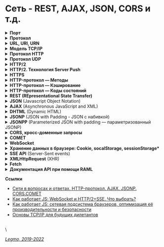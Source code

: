 # Сеть - REST, AJAX, JSON, CORS и т.д.

<details>

<summary><strong>Порт</strong></summary>

Номер выданный операционной системой каждой программе, которая хочет отсылать данные в сеть.

\


</details>

<details>

<summary><strong>Протокол</strong></summary>

Сетевой протокол — набор правил, по которым реализуется соединение и обмен данными между несколькими устройствами в сети.

Некоторые протоколы:

* `TСP` - создание интернет пакетов и их обратную сборку в нужном порядке в месте получения. Проверяет целостность информации. Если часть пакетов утеряна в процессе передачи, они передаются повторно.
* `IP` - для доставки информации по нужному адресу.
* `UDP` - надо передать быстро, но без гарантий доставки (например передача аудио)
* `ICMP` - в диагностических или сервисных целях. Например передача сообщений об ошибках и других исключительных ситуациях
* `SMTP`, `POP`, `IMAP` - Почтовые протоколы
* `HTTP` — передача данных при клиент-серверном взаимодействии.
* `FTP` — передача файлов
* `ARP` — определение MAC-адреса другого компьютера по известному IP-адресу.

Для одновременной работы серверов по протоколам SMTP, POP, IMAP, HTTP, HTTPS, FTP и др. вовсе не требуются отдельные компьютеры или ip-адреса. Все эти сервера можно установить на один компьютер с одним ip-адресом. Это достигается за счет то, что каждый из протоколов использует свой порт.

**Ссылки**

* [Сетевые протоколы – IP, ICMP, TCP, UDP, POP, SMTP, POP/POP3, IMAP, HTTP/HTTPS, FTP и другие](http://compbasic.ru/network-protocol/)

\


</details>

<details>

<summary><strong>URL, URI, URN</strong></summary>

`URI` (унифицированный идентификатор ресурс) — строка символов, для идентификации ресурса **по его адресу или имени, или тому и тому вместе**.

`URL` (унифицированный указатель ресурса) — строка символов, для идентификации ресурса **только по его адресу**.\
Веб-адрес, используемый для идентификации ресурсов в интернете

`URN` (унифицированный идентификатор ресурс) — строка символов, для идентификации ресурса, **только по его имени**.

**URL состоит из:**

* Протокола — набор правил соединение и обмена данными между устройствами в сети. Например: `http:`
* Домена — имя для идентификации одного или нескольких IP-адресов, на которых расположен ресурс.
* Пути — местоположение ресурса на сервере
* Параметров — дополнительные данные, для идентификации или фильтрации ресурса на сервере\
  \


**Кодировка URL**

URL-адреса используют ASCII-кодировку.

Если есть символы не из набора ASCII — URL-адрес конвертируется в допустимый формат ASCII.\
Перекодироваться должны буквы кириллицы, буквы с диакритическими знаками, лигатуры, иероглифы...\
Кодирование URL конвертирует этот адрес в ASCII формат.

Кодировщик URL заменяет небезопасные символы ASCII знаком `%`, за которым следуют два шестнадцатиричных числа, которые соответствуют значениям символов из кодировки `ISO-8859-1`.\
URL не должен содержать `пробелы`. Кодировщик URL обычно заменяет пробелы знаком `%20`.\
\


**Национальные кодировки**

Для введения многоязычных доменов используют технологию преобразования кодировки.\
Работает поверх старой системы DNS, не требует никаких изменений в последней.

Преобразование имён проиходит на стороне клиента, до отправки запроса в систему DNS.\
Доменные имена с символами нац. алфавитов, которые пользователь набирает в адресной строке, преобразуются браузером в кодировку ASCII.

\


</details>

<details>

<summary><strong>Модель TCP/IP</strong></summary>

Модель, теоретическое описание принципов работы набора сетевых протоколов, взаимодействующих друг с другом.\
Сетевая модель передачи данных, представленных в цифровом виде.

Предполагает прохождение информации через 4 уровня, каждый из них описан набором правил (протоколом передачи).\
Модель TCP/IP возникла как развитие модели `OSI` (там 7 уровней).\


`TCP/IP` — набор протоколов, среди них два основных: TCP (Transmission Control Protocol ) и IP (Internet Protocol).\
Были первыми разработаны и описаны в данном стандарте.

`Стек протоколов` — конкретные наборы протоколов (правил, по которым идёт соединение и обмен данными между устройствами в сети).\
Иначе говоря — вложенность протоколов (`TCP` поверх `IP` поверх `Ethernet`).

**4 уровня стека TCP/IP**

* `Прикладной` уровень (Application Layer)
  * Зачем: поддержка сеанса связи, преобразование протоколов и информации, взаимодействие пользователя и сети...
  * Примеры: HTTP, RTSP, FTP, DNS...
* `Транспортный` уровень (Transport Layer)
  * Зачем: доставка переданной информации без дублирования, потерь и ошибок, в необходимой последовательности.
  * В стеке TCP/IP транспортные протоколы определяют, для какого именно приложения предназначены эти данные.
  * Примеры: TCP, UDP, SCTP, DCCP
* `Межсетевой` уровень (Сетевой уровень) (Internet Layer)
  * Зачем: регламентирует взаимодействие между отдельными подсетями.
  * Интернет состоит из множества локальных сетей, объединенных протоколом связи TCP/IP.
  * Маршрутизация осуществляется путем обращения к определенному IP-адресу с использованием маски.
  * Примеры: Для TCP/IP это IP
* `Канальный/Сетевой` уровень (Network Access Layer)
  * Зачем: кодирование информации, ее деление на пакеты, отправка по нужному каналу. Измерение параметров сигнала ( задержки ответа, расстояния между хостами...)
  * Для взаимодействия с сетевыми технологиями — Ethernet, Wi-Fi и т. д.
  * Примеры: Ethernet, IEEE 802.11 WLAN, SLIP, Token Ring, ATM и MPLS, физическая среда и принципы кодирования информации, T1, E1

**Отличия моделей TCP/IP и OSI**

* TCP/IP — стек протоколов, представляющий собой основу Интернета.
* OSI (Базовая Эталонная Модель Взаимодействия Открытых Систем) — подходит для описания самых разных сетей.

**Альтернативы TCP**

* Один из вариантов: протокол UDP. Поверx него используем QUIC, поверх HTTP/3. [Подробнее](https://habr.com/ru/company/vk/blog/594633/)

**Дополнять — там еще много всего**

**Ссылки**

* [Timeweb - Что такое TCP/IP и как работает этот протокол](https://timeweb.com/ru/community/articles/chto-takoe-tcp-ip)
* [Proglib - Компьютерные сети от А до Я: стек протоколов TCP/IP](https://proglib.io/p/tcp-ip)
* [Habr - Основы TCP/IP для будущих дилетантов](https://habr.com/ru/post/326574)
* [Wiki - TCP/IP](https://ru.wikipedia.org/wiki/TCP/IP)
* [Proglib - Компьютерные сети от А до Я: классификация, стандарты и уровни. OSI](https://proglib.io/p/computer-network)

\


</details>

<details>

<summary><strong>Протокол HTTP</strong></summary>

***

`HyperText Transfer Protocol` (протокол передачи гипертекста) — протокол передачи данных.\
Для передачи произвольных данных при клиент-серверном взаимодействии.

Протокол прикладного уровня — верхний 7-й уровень модели OSI, 4 уровень TCP/IP

Предполагает использование клиент-серверной структуры передачи данных:

* клиентское приложение формирует запрос и отправляет его на сервер
* серверное программное обеспечение обрабатывает данный запрос, формирует ответ и передаёт его обратно клиенту
* клиентское приложение может продолжить отправлять другие запросы (будут обработаны аналогично).

HTTP часто используется как протокол передачи информации для других протоколов прикладного уровня (например SOAP, XML-RPC и WebDAV). В таком случае говорят, что протокол HTTP используется как «транспорт».

API многих программ также используют HTTP для передачи данных — сами данные могут иметь любой формат (например XML или JSON).

Обычно передача данных по протоколу HTTP осуществляется через TCP/IP-соединения.\
\


**Ссылки**

* [Дока - Протокол HTTP](https://doka.guide/tools/http-protocol/)
* [MDN - Основы HTTP](https://developer.mozilla.org/ru/docs/Web/HTTP/Basics\_of\_HTTP)

\


</details>

<details>

<summary><strong>Протокол UDP</strong></summary>

Передача данных между сервером и браузером опирается на протоколы транспортного уровня TCP и UDP. Знание о том, как они работают, позволяет оптимизировать передачу данных и улучшить пользовательский опыт.

На практике TCP используется в случаях, когда необходимо гарантировать целостность и порядок приходящих данных в ущерб скорости их передачи. Это важно для обмена файлами (например, запрос на получение файлов разметки HTML или стилей CSS).

`UDP` используется, если скорость важнее соблюдения подобных требований (например, доставка потокового аудио или видео). Гарантий доставки и порядка получения данных нет.

**Расширенная UDP-TCP шутка**

* Я знаю отличную шутку про UDP, но не факт, что она до вас дойдет.
* Я знаю отличную шутку про TCP, но если она до вас не дойдет, то я повторю.
* А кто знает отличную шутку про ARP?
* А вы слышали шутку про ICMP?
* Вам еще кто-то рассказывал шутку про STP?..

**Ссылка**

* [Протоколы TCP и UDP](https://doka.guide/tools/tcp-udp-protocols/)

\


</details>

<details>

<summary><strong>HTTP/2</strong></summary>

Вторая версия сетевого протокола HTTP. Для повышения эффективности передачи данных по сети.

**Цели**

* Добавить механизмы согласования протокола - клиент и сервер могут использовать HTTP 1.1, 2.0 или, гипотетически, иные, не HTTP-протоколы.
* Уменьшение задержек доступа для ускорения загрузки страниц, в частности путём:
  * Сжатия данных в заголовках HTTP
  * Использования push-технологий на серверной стороне
  * Конвейеризации запросов
  * Устранения проблемы блокировки «head-of-line» протоколов HTTP 1.0/1.1
  * Мультиплексирования множества запросов в одном соединении TCP
* Сохранение совместимости с существующими применениями HTTP

**Отличия от HTTP 1.1**

* Протокол HTTP/2 является бинарным. По сравнению с предыдущим стандартом изменены способы разбиения данных на фрагменты и транспортирования их между сервером и клиентом.
* В HTTP/2 сервер имеет право послать то содержимое, которое ещё не было запрошено клиентом. Это позволит серверу сразу выслать дополнительные файлы, которые потребуются браузеру для отображения страниц, без необходимости анализа браузером основной страницы и запрашивания необходимых дополнений.
* Также часть улучшений получена за счёт мультиплексирования запросов и ответов для преодоления проблемы «head-of-line blocking» протоколов HTTP 1; сжатия передаваемых заголовков и введения явной приоритизации запросов.

**Server Push**

* HTTP/2 вводит технологию `Server Push` — позволяет серверу отправлять данные в клиентский кэш по собственной инициативе.
* Однако, при использовании этой технологии данные нельзя отправлять прямо в приложение.
* Данные, отправленные сервером по своей инициативе, обрабатывает браузер, при этом нет API, которые позволяют, например, уведомить приложение о поступлении данных с сервера и отреагировать на это событие.

**SSE**

* `Server-Sent Events (SSE)` — механизм, который позволяет серверу асинхронно отправлять данные клиенту после установления клиент-серверного соединения.
* После соединения сервер может отправлять данные по своему усмотрению, например, когда окажется готовым к передаче очередной фрагмент данных.
* Можно представить себе как одностороннюю модель издатель-подписчик.
* Кроме того, в рамках этой технологии существует стандартное клиентское API для JavaScript, называемое EventSource, реализованное в большинстве современных браузеров как часть стандарта HTML5 W3C.
* Технология SSE основана на HTTP => она отлично сочетается с HTTP/2. Можно скомбинировать с некоторыми возможностями HTTP/2, что открывает дополнительные перспективы.
  * HTTP/2 даёт эффективный транспортный уровень, основанный на мультиплексированных каналах,
  * а SSE даёт приложениям API для передачи данных с сервера.
* Технология SSE основана на HTTP. Это означает, что с использованием HTTP/2 не только несколько SSE-потоков могут передавать данные в одном TCP-соединении, но то же самое может быть сделано и с комбинацией из нескольких наборов SSE-потоков (отправка данных клиенту по инициативе сервера) и нескольких запросов клиента (уходящих к серверу).
* Благодаря HTTP/2 и SSE теперь имеется возможность организации двунаправленных соединений, основанных исключительно на возможностях HTTP, и имеется простое API, которое позволяет обрабатывать в клиентских приложениях данные, поступающие с серверов.
* Недостаточные возможности в сфере двунаправленной передачи данных часто рассматривались как основной недостаток при сравнении `SSE` и `WebSocket`. Благодаря HTTP/2 подобного недостатка больше не существует. Это открывает возможности по построению систем обмена данными между серверными и клиентскими частями приложений исключительно с использованием возможностей HTTP, без привлечения технологии WebSocket.

**Ссылки**

* [Все, что нужно знать о HTTP/2](https://sebweo.com/ru/vse-chto-nuzhno-znat-o-http-2/)
* [Wikipedia](https://ru.wikipedia.org/wiki/HTTP/2)

\


</details>

<details>

<summary><strong>HTTP/2. Технология Server Push</strong></summary>

HTTP/2 вводит технологию Server Push, которая позволяет серверу отправлять данные в клиентский кэш по собственной инициативе. Однако, при использовании этой технологии данные нельзя отправлять прямо в приложение. Данные, отправленные сервером по своей инициативе, обрабатывает браузер, при этом нет API, которые позволяют, например, уведомить приложение о поступлении данных с сервера и отреагировать на это событие.

Именно в подобной ситуации весьма полезной оказывается технология Server-Sent Events (SSE). SSE — это механизм, который позволяет серверу асинхронно отправлять данные клиенту после установления клиент-серверного соединения.

**Ссылки**

* [Legmo - Работа браузера](browser.md)
* [Habr - HTTP/2 Server Push не так прост, как я думал](https://habr.com/ru/company/badoo/blog/331216/)

\


</details>

<details>

<summary><strong>HTTPS</strong></summary>

Расширение протокола HTTP, реализует упаковку данных в криптографический протокол SSL или TLS.

Имеют 3 уровня защиты:

* Шифрование данных — позволяет избежать их перехвата;
* Сохранность данных — любое изменение данных фиксируется;
* Аутентификация — защищает от перенаправления пользователя.\
  \


**В каких случаях необходим сертификат HTTPS?**

Обязательное использование защищенного протокола передачи данных требует вся информация, касающаяся проведения платежей в интернете: оплата товаров в интернет-магазинах любым способом (индивидуальная платежная карта, онлайн системы платежей и пр.), оплата услуг через интернет-банкинг, совершение платежей в онлайн сервисах (казино, online-курсы и т.п.) и многое другое.

Также рекомендуется на сайтах, которые для доступа к определенному контенту запрашивают личные данные пользователей, например, номер паспорта – такие данные необходимо защищать от перехвата злоумышленниками.\
\


**Как использовать HTTPS. Сертификаты**

* HTTPS основан на том, что компьютер пользователя и сервер выбирают общий `секретный ключ` — им шифруется передаваемая информация.
* Этот ключ уникальный и генерируется для каждого сеанса. Считается, что его подделать невозможно.
* Во избежание перехвата данных третьим лицом используется `цифровой сертификат` — электронный документ, который идентифицирует сервер. Каждый владелец сайта (сервера) для установки защищенного соединения с пользователем должен иметь такой сертификат.
* Первое, что делает браузер при установке соединения по протоколу HTTPS – проверку подлинности сертификата. В случае успешного ответа начинается обмен данными.
* Сертификаты выдают их специализированные `центры сертификации` на определенный период. Важно не забывать продлевать действие сертификата.

В сертификате указываются данные владельца и подпись.\
С помощью сертификата вы подтверждаете, что:

* лицо, которому он выдан, действительно существует
* оно является владельцем сервера (сайта), который указан в сертификате

Сертификатов существует несколько видов в зависимости от следующих факторов:

* необходимого уровня безопасности;
* количества доменных имен и поддоменов;
* количества владельцев.

**Ссылки**

* [Proglib - Что такое HTTP и HTTPS?](https://proglib.io/p/chto-takoe-http-i-https-2021-03-22)

\


</details>

<details>

<summary><strong>HTTP-протокол — Методы</strong></summary>

Метод — это указание операции над ресурсом.

Методы HTTP-протокола:

* `OPTIONS` — для определения возможностей сервера по преобразованию данных. Предварительный запрос к серверу при кросс-доменном запросе. Не кэшируется (???).
* `GET` — для получения данных от сервера. Не имеет тела, информацию можно передать только через `querystring`. Кэшируется.
* `HEAD` — для получения данных от сервера. Как GET, но не возвращает данных в ответе. Для проверки существования сайта, получения метаданных. Кэшируется.
* `POST` — для отправки данных на сервер. Не кэшируется.
* `PUT` — для добавления новых или изменения существующих данных на сервере. Не кэшируется.
* `PATCH` — для добавления новых или изменения существующих данных на сервере. Как PUT, но для обновления части данных.
* `DELETE` — для удаления данных на сервере. Не кэшируется.
* `TRACE` — возвращает запрос от клиента так, что в ответе будет информация о преобразованиях запроса на промежуточных серверах.
* `CONNECT` — переводит текущее соединение в TCP/IP-туннель. Обычно используется для установления защищённого SSL-соединения.

**Ссылки**

* [Методы HTTP-запроса](https://devanych.ru/technologies/metody-http-zaprosa)
* [Habr - Простым языком об HTTP](https://habr.com/ru/post/215117/)

\


</details>

<details>

<summary><strong>HTTP-протокол — Кэширование</strong></summary>

`Кэширование` — временное сохранение контента из предыдущих запросов.

Позволяет хранить веб-ресурсы на удалённых точках по пути от вашего сервера к пользовательскому браузеру.\
Браузер тоже хранит у себя кэш, чтобы клиенты не запрашивали у вас постоянно одни и те же ресурсы.

Веб-кэширование является основной конструктивной особенностью протокола HTTP, предназначенного для минимизации сетевого трафика и улучшения отзывчивости системы в целом. Контент кэшируется на каждом уровне от исходного сервера до браузера.

Веб-кеширование работает путем кэширования HTTP-ответов для запросов в соответствии с определенными правилами. Последующие запросы кэшированного контента затем можно извлечь из ближайшего кэша, а не отправлять запрос обратно на веб-сервер.

Кеш надо правильно сконфигурировать: ресурсы редко остаются неизменными, так что копию требуется хранить только до того момента, как ресурс изменился, но не дольше.

Главной целью политики кэширования является достижение баланса, который позволяет применять агрессивное кэширование, когда это возможно, и оставляет возможность аннулировать записи при внесении изменений.\
Скорее всего, на каждом сайте будут:

* Агрессивно кэшируемые элементы.
* Элементы с коротким сроком свежести и необходимостью валидации.
* Элементы, которые не кэшируются вообще. Цель — по возможности перемещать контент в первые категории, при сохранении приемлемого уровня точности.

Здесь будет говориться в основном о `кешах браузеров и прокси`, но существуют также `кеши шлюзов`, `CDN`, `реверсные прокси кеши` и `балансировщики нагрузки`...

**Зачем**

* Настройки кэширования веб-трафика крайне важны для посещаемых сайтов.
* Например, если платишь за траффик или важна скорость/посещаемость.
* Основной источник повышения производительности веб-сайтов
* Сокращается задержка — уменьшается время, необходимое для отображения ресурсов
* Снижается сетевой трафик
* Снижается нагрузка на сервер, которому не приходится самому обслуживать всех клиентов
* Повышается производительность — кеш ближе к клиенту и ресурс передаётся быстрее.\


\


**Коэффициент попадания в кэш**

Мера измерения продуктивности кэша. Это отношение количества запросов, которые можно обслужить из кэша, к общему количеству запросов. Высокий коэффициент попадания в кэш означает, что из кэша можно извлечь высокий процент контента. Обычно к такому результату стремится большинство администраторов.\
\


**Валидация / Инвалидация**

`Валидация` – проверка устаревшего контента на исходном сервере с целью уточнить последнюю версию элемента.\
`Инвалидация` – процесс удаления контента из кэша раньше срока истечения его свежести. Необходимо, если элемент был изменен на исходном сервере, а в кэше хранится его устаревший элемент, что вызовет значительные проблемы для клиента.\
\


**Что кэшировать**

* Лучше кэшировать
  * Логотипы и изображения бренда.
  * Не ротируемые изображения в целом (например, значки навигации).
  * Стили.
  * Общие файлы Javascript.
  * Загружаемый контент.
  * Файлы мультимедиа.
* Кэшировать с оторожностью
  * HTML-страницы.
  * Ротируемые изображения.
  * Часто изменяемые Javascript и CSS.
  * Контент, запрашиваемый с помощью файлов cookie.
* Лучше не кэшировать
  * Активы, связанные с конфиденциальными данными. (банковская информация и т. д.)
  * Контент, который зависит от пользователя и часто изменяется.

**Виды кеширования по роли в архитектуре**

* серверное
  * серверное кэширование страниц сайта — веб-сервер
  * кэширование кода интерпретатора PHP
  * кэширование запросов к базе данных.
* прокси-серверы
  * любой сервер между клиентом и сервером, может кэшировать определенный контент. Эти кэши могут поддерживаться интернет-провайдерами или другими независимыми сторонами.
* клиентское
  * на уровне браузера. Обычно пользовательский контент или контент, который часто запрашивается и сложно извлекается.

**Виды кеширования по доступу**

* `приватные кеши` — предназначен для отдельного пользователя
  * Приватный (private) кеш браузера — содержит все документы, загруженные данным пользователем по HTTP.
* `кеши совместного использования` (shared cache) — хранятся копии, которые могут направляться разным пользователям.
  * кеш, который сохраняет ответы, чтобы их потом могли использовать разные пользователи. Например, в локальной сети вашего провайдера или компании, может быть установлен прокси, обслуживающий множество пользователей, чтобы можно было повторно использовать популярные ресурсы, сокращая тем самым сетевой трафик и время ожидания.

**Заголовки кэширования (основные)**

Большая часть поведения при кэшировании определяется политикой, которую устанавливает владелец контента.\
Эти политики в основном формулируются с помощью HTTP-заголовков.\
Есть разные версии протокола HTTP => есть разные заголовки кэширования, с разными уровнями сложности.

* `Expires` — устаревший. Очень простой. Устанавливает время в будущем, когда истекает срок действия контента.
* `Cache-Control` — задание инструкций кеширования для запросов и ответов.
  * Можно установить несколько инструкций политики кэширования. Инструкции разделяются запятыми.
  * Стандартные инструкции для запроса
    * `Cache-Control: max-age=<seconds>` — максимальное время в течение которого ресурс будет считаться актуальным
    * `Cache-Control: max-stale[=<seconds>]` — клиент хочет получить ответ, для которого было превышено время устаревания.
    * `Cache-Control: min-fresh=<seconds>` — клиент хочет получить ответ, который будет актуален как минимум указанное количество секунд.
    * `Cache-Control: no-cache` — необходимость отправить запрос на сервер для валидации ресурса перед использованием закешированных данных.
    * `Cache-Control: no-store` —
    * `Cache-Control: no-transform` —
    * `Cache-Control: only-if-cached` — необходимость использования только закешированных данных. Запрос на сервер не должен посылаться.
  * Стандартные инструкции для ответа
    * `Cache-Control: must-revalidate` — Кеш должен проверить статус устаревших ресурсов перед их использованием.
    * `Cache-Control: no-cache` — Кеш должен проверить статус устаревших ресурсов перед их использованием. Применим только к разделяемым кешам (например, прокси), игнорируется частными кешами.
    * `Cache-Control: no-store` — Кеш не должен хранить никакую информацию о запросе и ответе
    * `Cache-Control: no-transform` — Никакие преобразования не должны применяться к ресурсу.
    * `Cache-Control: public` — ответ может быть закеширован в любом кеше.
    * `Cache-Control: private` — ответ предназначен для одного пользователя и не должен помещаться в разделяемый кеш. Только частный кеш.
    * `Cache-Control: proxy-revalidate` —
    * `Cache-Control: max-age=<seconds>` —
    * `Cache-Control: s-maxage=<seconds>` —
* `Etag` — для валидации кэша.
  * Сервер может предоставить уникальный Etag для элемента.
  * Когда придет время проверить кэшированный контент, кэширующий сервер может отправить обратно Etag контента.
  * Исходный сервер либо сообщит ему, что контент не изменился, либо отправит обновленный контент (с новым Etag).
* `Last-Modified` — когда элемент был изменен в последний раз.
  * Часть стратегии валидации для обеспечения свежего контента.
* `Content-Length` — размер отправленного тела объекта в байтах.
  * Некоторые программы отказываются кэшировать контент, если заранее не знают о размере кэша.
* `Vary` — сообщает системе, по каким заголовкам кэширования она может понять, что в кэше находится правильный контент.
  * Дает возможность хранить разные версии одного и того же контента за счет разбавления записей в кэше.
  * Чаще всего используют для указания ключа заголовка `Accept-Encoding` — чтоб различать сжатый / несжатый контент.
* \`\` —
* \`\` —

**Приёмы веб-разработчика для улучшения кэширования сайта**

* Установите определенные каталоги для изображений, css и общего контента.
  * Размещение контента в выделенных каталогах позволит вам легко ссылаться на них с любой страницы вашего сайта.
* Используйте один и тот же URL-адрес для ссылки на одни и те же элементы.
  * Поскольку кэш отталкивается как от хоста, так и от пути к запрошенному контенту, убедитесь, что вы ссылаетесь на свой контент на всех ваших страницах одинаково.
* Используйте CSS-спрайты, где это возможно.
  * CSS-спрайты для элементов, таких как значки и навигация, уменьшают количество раундов, необходимых для рендеринга вашего сайта, и позволяют сайту кешировать этот единственный спрайт в течение длительного времени.
* По возможности храните сценарии и внешние ресурсы локально.
  * Если вы используете скрипты javascript и другие внешние ресурсы, подумайте о том, чтобы разместить эти ресурсы на своих собственных серверах.
  * Обратите внимание, что вам нужно знать о любых обновлениях, чтобы вовремя обновить локальную копию.

**Ссылки**

* [Habr - Гид по заголовкам кэширования HTTP для начинающих](https://habr.com/ru/post/253121/)
* [MDN - HTTP-кеширование](https://developer.mozilla.org/ru/docs/Web/HTTP/Caching)
* [MDN - Cache-Control](https://developer.mozilla.org/ru/docs/Web/HTTP/Headers/Cache-Control)
* [Повышение производительности приложений с помощью HTTP-заголовков кеширования](https://www.internet-technologies.ru/articles/povyshenie-proizvoditelnosti-prilozheniy-s-pomoschyu-http-zagolovkov-keshirovaniya.html)
* [Основы кэширования: терминология, основные HTTP-заголовки и стратегии](https://www.8host.com/blog/osnovy-keshirovaniya-terminologiya-osnovnye-http-zagolovki-i-strategii/)
* [Что такое кэширование](https://ru.hostings.info/termins/cashirovaniye.html)

\


</details>

<details>

<summary><strong>HTTP-протокол — Коды состояний</strong></summary>

**Основные группы кодов состояний**

* `1xx` - Information
* 100 - Continue
* `2xx` - Success
* 200 - OK
* 201 - Created
* 202 - Accepted
* 204 - No Content
* `3xx` - Redirect
* 301 - Moved Permanently
* 307 - Temporary Redirect
* `4xx` - Client Error
* 400 - Bad Request
* 401 - Unauthorized
* 403 - Forbidden
* 404 - Not Found
* `5xx` - Server Error
* 500 - Internal Server Error
* 501 - Not Implemented
* 502 - Bad Gateway
* 503 - Service Unavailable
* 504 - Gateway Timeout

**Ссылки**

* [Яндекс.Справка - Справочник по кодам статуса HTTP](https://yandex.ru/support/webmaster/error-dictionary/http-codes.html)
* [MDN - Коды ответа HTTP](https://developer.mozilla.org/ru/docs/Web/HTTP/Status)

\


</details>

<details>

<summary><strong>REST (REpresentational State Transfer)</strong></summary>

***

Aрхитектурный стиль. Набор правил которые должны быть выполнены при проектировании распределенной системы.\
Облегчает системам обмен данными.

`RESTful` — системы, отвечающие требованиям REST.\
`REST API` - интерфейс приложения который не нарушает ограничений REST. Набор классов, функций, констант и т.д.

Автор идеи и термина Рой Филдинг 2000 г.\
REST на сегодняшний день практически вытеснил все остальные подходы, в том числе дизайн основанный на SOAP и WSDL.\
Современная альтернатива — [GraphQL](graphql.md)

**Важно!**\
Архитектура REST не привязана к конкретным технологиям и протоколам.\
В реальности построение RESTful API почти всегда подразумевает использование HTTP и каких-то популярных форматов представления ресурсов (например JSON или XML).

**Ссылки**

* [lexover.ru - Для чего нужен REST API?](https://lexover.ru/2020/12/13/rest-api/)
* [Habr - REST, что же ты такое? Понятное введение в технологию для ИТ-аналитиков](https://habr.com/ru/post/590679/)
* \[Medium - REST: простым языком]\(https://medium.com/@andr.ivas12/rest-%D0%BF%D1%80%D0%BE%D1%81%D1%82%D1%8B%D0%BC-%D1%8F%D0%B7%D1%8B%D0%BA%D0%BE%D0%BC-90a0bca0bc78
* [tproger.ru - Основы REST: теория и практика](https://tproger.ru/articles/osnovy-rest-teorija-i-praktika/)

\


</details>

<details>

<summary><strong>JSON</strong> (Javascript Object Notation)</summary>

Формат данных, который используется для представления объектов в виде строки.

Если нужно с сервера взять объект с данными и передать его клиенту, то в качестве промежуточного формата – для передачи по сети, почти всегда используют именно его.

Данные в формате JSON (RFC 4627) представляют собой:

* JS-объекты { ... } или
* Массивы \[ ... ] или
* Значения одного из типов:
  * строки в двойных кавычках,
  * число,
  * логическое значение true/false,
  * null.

`Сериализация данных` — процесс преобразования структур данных или состояния объекта в формат, который может быть сохранен (например, в буфере файла или памяти, или передан по каналу сетевого подключения) и позже восстановлен в той же или другой компьютерной среде.

**Альтернативы**

* `XML` (1980-е) - язык разметки
* `JSON` (\~2000) - текстовый формат данных, для обмена. Основан на JS.
* `YAML` (2001) - не является языком разметки. Формат сериализации данных, концептуально близкий к языкам разметки. Похож на XML и JSON, но использует более минималистичный синтаксис при сохранении аналогичных возможностей.
* `BSON` (2009) - формат двоичной сериализации. Разработан для хранения данных, изначально не предполагался для их передачи по сети. Поддерживает дополнительные типы данных (например Date, ObjectId, Null и бинарные данные) и возможности частичного чтения / изменения данных. Мало распространён. Компрессия не очень — сравним по размеру с JSON.
* `CBOR` (2013) - бинарный формат представления данных
* `MessagePack` (\~2014) - формат данных. Популярная современная алтернатива JSON. Полностью совместим с JSON. Неплохо жмет данные. Можно добавлять поддержку своих типов данных. Поерживается многими языками программирования. Можно использовать streaming API
*   `ELDF` (2018) - текстовый формат данных

    **Ссылки**
* https://learn.javascript.ru/json
* [Habr - Сериализация данных или диалектика общения: простая сериализация (2016)](https://habr.com/ru/company/infowatch/blog/312320/)

\


</details>

<details>

<summary><strong>AJAX</strong> (Asynchronous JavaScript and XML)</summary>

Технология отправки запросов к серверу из клиентского кода JavaScript без перезагрузки страницы

Слать AJAX-запросы к серверам с другим доменом запрещено на уровне браузера.\
AJAX не кроссдоменный, но подходит много для каких задач.

**Асинхронный**

* Браузер предоставляет для AJAX специальный API: конструктор XMLHttpRequest
* AJAX работает через `XMLHttpRequest` (XMLHTTP, XHR), т.е. через запросы HTTP/HTTPS
* Т.е. асинхронный обмен данными (JSON/XML/TXT) через HTTP/HTTPS запросы

**Общая схема работы:**

* Пользователь заходит на веб-страницу и нажимает на какой-нибудь её элемент.
* Скрипт (на языке JavaScript) определяет, какая информация необходима для обновления страницы.
* Браузер отправляет соответствующий запрос на сервер.
* Сервер возвращает только ту часть документа, на которую пришёл запрос.
* Скрипт вносит изменения с учётом полученной информации (без полной перезагрузки страницы).

**AJAX использует два метода работы с веб-страницей**

* изменение Web-страницы без перезагрузки, используя DHTML (совокупность технологий CSS, DOM и JavaScript)
* динамическое обращение к серверу. Может осуществляться несколькими способами, в частности, XMLHttpRequest, и использование техники скрытого фрейма.

**Алгоритм запроса к серверу**

* Проверка существования на странице объекта XMLHttpRequest. Создание данного объекта для каждого типа браузера — уникальный процесс.
* Инициализация соединения с сервером.
* Посылка запроса серверу (GET или POST)
* Обработка полученных данных.

**От сервера можно получить данные нескольких видов**

* Обычный текст
* JSON
* XML. Сейчас чаще используют формат JSON.

**Альтернативы AJAX**

* Java-апплеты, позднее технология JavaFX;
* Технология Silverlight корпорации Microsoft;
* Протокол WebSocket.

**Ссылки**

* https://learn.javascript.ru/ajax
* https://habr.com/ru/post/14246/

\


</details>

<details>

<summary><strong>DHTML</strong> (Dynamic HTML)</summary>

Совокупность технологий HTML, CSS, DOM и JavaScript.\
Обычный HTML код, дополненный скриптами и каскадными таблицами стилей.

Позволяет делать веб-страницы "интерактивными". Определенные действия посетителя ведут к изменениям внешнего вида и содержания страницы без обращения к серверу.

Для адекватного функционирования динамических сайтов требуется специальный браузер, имеющий встроенную поддержку DHTML. Технология такова, что формирование и интерактивное динамическое поведение таких страниц реализуется именно в самом браузере, как говорят «на стороне клиента». В устаревших браузерах DHTML веб-страницы будут представлены как обычные, статические.

Подход к созданию интерактивного веб-сайта, использует сочетание:

* статичного языка разметки HTML,
* встраиваемого (и выполняемого на стороне клиента) скриптового языка JavaScript,
* CSS (каскадных таблиц стилей)
* DOM (объектной модели документа).

Конкурирующая техника включает(-ла) в себя Adobe Flash и Silverlight.

\*\*\*

В отличие от статических сайтов, создаваемых посредством обычного HTML, все элементы страницы динамического сайта фактически являются скриптами, программами, которые создают интерактивную среду для посетителей.

**Ссылки**

* [Wikipedia](https://ru.wikipedia.org/wiki/DHTML)

\


</details>

<details>

<summary><strong>JSONP</strong> (JSON with Padding - JSON с набивкой)</summary>

Протокол. Дополнение к формату JSON. Способ запросить данные с сервера, находящегося в другом домене.

Не имеет отношения к AJAX\
Устаревший но хитрый способ двунаправленного кроссдоменного взаимодействия, основанный на загрузке скрипта с другого домена.\
В частности, с помощью протокла JSONP можно организовать некоторые разновидности технологии COMET.\
Насколько я понимаю, работает также с использование XMLHttpRequest, т.е. поверх HTTP/HTTPS

Согласно политике ограничения домена, веб-страница, расположенная на сервере server1.example.com, не может связаться с сервером, отличным от server1.example.com. Эта операция запрещена в большинстве браузеров.

Идея основана на лазейке в стандартах: загружать скрипты с других доменов не запрещено!

Запросы для JSONP получают не JSON, а произвольный JavaScript-код. Они обрабатываются интерпретатором JavaScript, а не парсером JSON.

Существуют серьезные риски, связанные с безопасностью при использовании JSONP, в большинстве ситуаций использование CORS является лучшим выбором.

JSONP кроссдоменный, но подходит только для случаев, когда надо кроссдоменно передать JSON.

**Набивка (префикс)**\
Набивка обычно является именем функции обратного вызова, определённой внутри контекста выполнения в браузере. Кроме имени функции префикс может означать имя переменной, оператор if, или любой другой оператор JavaScript. Ответ на JSONP-запрос (строго говоря — запрос, соответствующий паттерну JSONP) не является объектом JSON и не расценивается браузером, как таковой. «Начинка» может быть любым выражением на JavaScript, и вовсе не требует, чтобы внутри обязательно был JSON. Но обычно это фрагмент JavaScript, применяющий вызов функции к неким JSON-данным.

Другими словами, типичное применение JSONP предоставляет междоменный доступ к существующему JSON API путём оборачивания начинки JSON в вызов функции.

**Недостатки**

* Прежде всего, это лазейка, костыль. Разработчики стандартов просто не были настолько хитры, чтобы предугадать динамическое взаимодействие на уровне скриптов.
* Безопасность. Подгрузка скриптов ни разу не безопасней, чем Аякс. Целое семейство вирусов занимается тем, что добавляет на страницу браузера скрипты для отрисовки баннеров порно и казино. Когда вы подключаетесь к интернету через мобильных операторов, обсосы вставляют в HTML-трафик скрипты для отрисовки виджетов (если соединение не HTTPS)
* Только GET. JSONP работает только методом GET, что сводит на нет возможности REST-интерфейса. Для REST-сервисов приходится писать прокладки-прокси, т.е. множить костыли. Неустранимое ограничение — позволяет только получение данных GET методом, то есть отправка данных через POST метод остается недоступной.
* Нельзя отслеживать. Добавив скрипт на страницу, в дальнейшем вы не можете отследить его судьбу. Если у Аякс-запроса есть специальные коллбеки для основных событий (начало, удачное завершение, таймаут, неудачное завершение), то у скрипта ничего такого нет. Загрузился ли он? Ответил ли сервер? Была ли ошибка? Никто не знает.

**Каковы проблемы JSONP?**

* Это вне стандартов.
* Это небезопасно.
* Если запрос провалился, то ничего мы никогда не узнаем, не обработаем ошибку правильно, не можем отследить судьбу запроса.
* Мы работаем только с GET — никаких модных REST API.
* И в общем, так делать не надо в 2017 году.

Приложениям на js нужен надежный способ забирать данные с серверов. Чтобы это была законно, а не по-воровски в обход протоколов и стандартов. Таким способом стал CORS – Cross-Origin Resource Sharing, кросс-доменные запросы.

**Ссылки**

* https://ru.wikipedia.org/wiki/JSONP
* https://grishaev.me/cors/

\


</details>

<details>

<summary><strong>JSONPP</strong> (Parameterized JSON with padding — параметризованный JSONP)</summary>

Развитие идеи JSONP.

Включает в себя:

* URL источника,
* имя функции, которая будет обрабатывать JSON данные,
* строка для eval после получения данных
* строка для eval после окончания обработки данных

\


</details>

<details>

<summary><strong>CORS, кросс-доменные запросы</strong></summary>

Технология браузеров, позволяет предоставить веб-странице доступ к ресурсам другого домена.\
Разрешаем кросс-доменный AJAX-запроса (если сервер согласен его принять).\
Фактически CORS = расширение поверх AJAX.\


Политика `Cross-origin resource sharing` — совместное использование ресурсов между разными источниками.\


Слать обычные AJAX-запросы к серверам с другим доменом запрещено на уровне браузера.

Используются дополнительные HTTP-заголовки.\
Даёт клиенту возможность доступа к выбранным ресурсам с сервера на источнике (домене), отличном от того, что сайт использует в данный момент. Т.е. когда источник текущего документа отличается от запрашиваемого ресурса доменом, протоколом или портом.

Ключевым понятием здесь является источник (origin) – комбинация домен/порт/протокол. Запросы на другой источник – отправленные на другой домен (или даже поддомен), или протокол, или порт – требуют специальных заголовков от удалённой стороны.

Схема работы:

* клиент шлет AJAX-запрос к чужому серверу.
* AJAX работает через `XMLHttpRequest` (XMLHTTP, XHR), т.е. через запросы HTTP/HTTPS. Можно через `feetch`
* браузер добавляет в запрос особые заголовки с информацией о том, что запрос с другого домена.
* на их основании сервер решает, как обрабатывать такой запрос, и добавляет особые заголовки в ответ

Браузер добавит заголовок Origin с адресом страницы, откуда инициирован запрос. Подделать заголовок скриптом не удастся

Т.е. по факту я в своём приложении создаю AJAX запрос с опр. набором параметров (заголовки и т.д.), и если сервер поддерживает CORS - он пришлёт ответ

**Простые и сложные CORS-запросы**

* Простые
  * может быть сделан черезили, без каких-то специальных методов. Таким образом, даже очень старый сервер должен быть способен принять простой запрос.
  * Простые заголовки – разрешены только:
    * Accept,
    * Accept-Language,
    * Content-Language,
    * Content-Type со значением application/x-www-form-urlencoded, multipart/form-data или text/plain.
  * Простой метод: GET, POST или HEAD
* Сложные
  * идут в два этапа: preflight запрос и собственно запрос.
  * Сначала браузер делает запрос по тому же урлу, но методом OPTIONS.
  * Сервер должен ответить: какими другими методами и дополнительными заголовками (помимо стандартных) можно обращаться к этому урлу.
  * Только получив разрешение, браузер сделает запрос на основной урл.
* Запрашиваешь JSON - автоматически должен использовать сложный запрос

Технология CORS может быть использована как более современная и надёжная альтернатива JSONP, так как позволяет использовать все преимущества XMLHttpRequest, и не имеет риска инъекции, как JSONP. С другой стороны, технология CORS поддерживается только современными браузерами, а JSONP работает и в старых тоже.

Механизм CORS поддерживает кросс-доменные запросы и передачу данных между браузером и web-серверами по защищенному соединению. Современные браузеры используют CORS в API-контейнерах, таких как XMLHttpRequest или Fetch, чтобы снизить риски, присущие запросам с других источников.

**Альтернативы AJAX**

* Java-апплеты, позднее технология JavaFX;
* Технология Silverlight корпорации Microsoft;
* Протокол WebSocket.

**Ссылки**

* [Habr - CORS для чайников: история возникновения, как устроен и оптимальные методы работы (2021)](https://habr.com/ru/company/macloud/blog/553826/)
* [Гришаев - Руководство по кросс-доменным запросам CORS (2016)](https://grishaev.me/cors/)
* [Wikipedia - CORS](https://ru.wikipedia.org/wiki/Cross-origin\_resource\_sharing)
* [MDN - CORS](https://developer.mozilla.org/ru/docs/Web/HTTP/CORS)
* [Habr - CORS для чайников: история возникновения, как устроен и оптимальные методы работы](https://habr.com/ru/company/macloud/blog/553826/)

\


</details>

<details>

<summary><strong>COMET</strong></summary>

Общий термин, описывающий различные техники получения данных по инициативе сервера.

Когда дело доходит до доставки данных с сервера клиенту, мы ограничены двумя основными подходами: client pull или server push. В качестве простого примера веб-приложения можно привести браузер. Когда сайт, открытый в браузере запрашивает с сервера данные, это называется client pull. Обратная технология, когда сервер активно перенаправляет обновления на сайт, называется server push.

Методика отправки данных по инициативе сервера, разработанная поверх AJAX.

Можно сказать, что AJAX – это «отправил запрос – получил результат», а COMET – это «непрерывный канал, по которому приходят данные».\
COMET можно реализовать по протоколу JSONP. Можно и иначе\
COMET - методика отправки данных по инициативе сервера, разработанная поверх AJAX.

**Примеры COMET-приложений**

* Чат – человек сидит и смотрит, что пишут другие. Новые сообщения приходят «сами по себе», не надо жать кнопку для обновления окна.
* Аукцион – человек смотрит на экран и видит, как обновляется текущая ставка за товар.
* Интерфейс редактирования – когда один редактор начинает изменять документ, другие видят информацию об этом. Совместное редактирование.

**Какие API предоставляет браузер для взаимодействия COMET?**

* SSE (server-side events) API — события посылаемые сервером — однонаправленное HTTP-подключение к серверу. Поддерживают короткие запросы, длинные запросы, потоковое подключение к серверу.
* Web Sockets API — двунаправленное взаимодействие с сервером. Работает по собственному протоколу.

Страница не просто разово или циклично запрашивает контент с сервера, а создает с сервером постоянное HTTP-соединение и ждет от него передачи данных. Это позволяет пользователям веб-приложения более оперативно получать все возникающие на сервере события (пример - мгновенное уведомление о новом сообщении в социальных сетях).

В идеальном варианте для этого на сервере разворачивается специальное программное обеспечение, сам сервер особым образом конфигурируется, а на клиентской части используются специальные библиотеки для обмена данными. Это если рассматривать использование COMET в контексте больших и серьезных проектов. Для рядового сайта, размещенного на обычном хостинге с ограничением времени исполнения скрипта, можно сделать облегченный аналог COMET.

**Polling**\
Использование периодических запросов к серверу через AJAX. Например, скрипт из браузера каждые 5 секунд отправляет запрос на серверный скрипт и запрашивает количество новых непрочитанных сообщений.\
Можно дополнительно снизить нагрузку на сервер путем снижения частоты отсылаемых запросов, но это опять же пойдет в ущерб актуальности данных и в разрез с условием задачи о мгновенном информировании пользователя о письме.

**Long polling** (это вариант реализации COMET)\
Есть несколько вариантов реализации, но, к сожалению, практически все они завязаны на конкретном браузере и ведут себя по-своему. Единственным кроссбраузерным и гарантированно работающим решением является так называемая "очередь длинных запросов", или "long polling".

Сначала браузер отправляет AJAX-запрос на сервер и ожидает ответа. Соединение остается открытым до тех пор, пока на сервере не наступит ожидаемое событие (или, как в нашем случае, пока серверный скрипт не отвалится по таймауту). Сразу после наступления события данные отправляются в браузер и соединение закрывается. Браузер после получения данных сразу же открывает новое соединение и все повторяется.

Это очень похоже на предыдущий способ "polling", но данные с сервера передаются с максимально возможной актуальностью. Если за время ожидания никаких событий на сервере не случилось, интервал между "долгими" запросами будет гораздо больше, чем при долбежке сервера периодическими опросами. Поэтому еще более минимизируются расходы на передачу заголовков запросов, тем самым еще больше снижается нагрузка на сервер.

\


</details>

<details>

<summary><strong>WebSocket</strong></summary>

Новый протокол для пересылки любых данных, на любой домен, безопасно и почти без лишнего сетевого трафика. Замена AJAX.

Веб-сокеты — прямое соединения между сервером и клиентом, чтобы сервер мог сообщать когда он обновляется.

Протокол связи поверх TCP. Для обмена данными между браузером и сервером через постоянное соединение. Данные передаются по нему в обоих направлениях в виде «пакетов», без разрыва соединения и дополнительных HTTP-запросов. Должен поддерживаться клиентом (браузер) и сервером

Один из API браузера, который он предоставляет чтоб реализовать COMET.\
Альтернатива - SSE (server-side events) API.

WebSocket - протокол связи поверх TCP-соединения, предназначенный для обмена сообщениями между браузером и веб-сервером в режиме реального времени.\
Предназначен для решения любых задач и снятия ограничений обмена данными между браузером и сервером.\
независимый протокол, основанный на протоколе TCP\
Не стоит использовать веб-сокеты в REST API, поскольку вам хватит таких HTTP-запросов, как GET, POST, DELETE и PUT.\
В отличие от CORS работает вообще без AJAX, отдельный протокол, даже на HTTP\


Протокол WebSocket работает над TCP& также как и HTTP. Т.е. на том же уровне, что и HTTP, заменяет его, а не "поверх него"\
AJAX работает на HTTP\
Это означает, что при соединении браузер отправляет по HTTP специальные заголовки, спрашивая: «поддерживает ли сервер WebSocket?».\
Если сервер в ответных заголовках отвечает «да, поддерживаю», то дальше HTTP прекращается и общение идёт на специальном протоколе WebSocket, который уже не имеет с HTTP ничего общего.\


Соединение WebSocket можно открывать как WS:// или как WSS://. Протокол WSS представляет собой WebSocket над HTTPS.\
Кроме большей безопасности, у WSS есть важное преимущество перед обычным WS – большая вероятность соединения.\
Дело в том, что HTTPS шифрует трафик от клиента к серверу, а HTTP – нет.\
Если между клиентом и сервером есть прокси, то в случае с HTTP все WebSocket-заголовки и данные передаются через него. Прокси имеет к ним доступ, ведь они никак не шифруются, и может расценить происходящее как нарушение протокола HTTP, обрезать заголовки или оборвать передачу.\
А в случае с WSS весь трафик сразу кодируется и через прокси проходит уже в закодированном виде. Поэтому заголовки гарантированно пройдут, и общая вероятность соединения через WSS выше, чем через WS.

Проверить поддержку браузером WebSocket можно, пройдя по ссылке: http://caniuse.com/#feat=websockets.

Это сдвиг парадигмы HTTP. Изначально синхронный протокол, построенный по модели «запрос — ответ», становится полностью асинхронным и симметричным. Теперь уже нет клиента и сервера с фиксированными ролями, а есть два равноправных участника обмена данными. Каждый работает сам по себе, и когда надо отправляет данные другому. Отправил — и пошел дальше, ничего ждать не надо. Вторая сторона ответит, когда захочет — может не сразу, а может и вообще не ответит. Протокол дает полную свободу в обмене данными, вам решать как это использовать.

Как только ваша страница решила, что она хочет открыть веб сокет на сервер, она создает специальный javascript-объект WebSocket и навешивает на новый объект три колл-бека:

* первый вызовется, когда соединение будет установлено:
* второй - когда соединено закроется
* третий - каждый раз, когда браузер получает какие-то данные через веб-сокет

Браузер подключается по протоколу TCP на 80 порт сервера и дает немного необычный GET-запрос

Если сервер поддерживает ВебСокеты, то он отвечает опр. образом

Если браузер это устраивает, то он просто оставляет TCP-соединение открытым. Все — «рукопожатие» совершено, канал обмена данными готов.

Как только одна сторона хочет передать другой какую-то информацию, она отправляет дата-фрей. Это просто строка текста — последовательность байт. Никаких заголовков, метаданных! Что именно отправлять, разработчики полностью оставили на ваше усмотрение: хотите XML, хотите JSON, да хоть стихи Пушкина.

Каждый раз, когда браузер будет получать такое сообщение, он будет «дергать» ваш колл-бек onmessage.

Легко понять, что КПД такого протокола стремится к 95%. Это не классический AJAX-запрос, где на каждую фитюльку приходится пересылать несколько килобайт заголовков. Разница будет особенно заметна если делать частый обмен небольшими блоками данных. Скорость обработки так же стремится к скорости чистого TCP-сокета — ведь все уже готово — соединение открыто — всего лишь байты переслать.

В качестве единственной разрешенной кодировки выбрана UTF-8

А картинку можно отправить? Да. С помощью WebSockets так же можно передавать и бинарные данные. Для них используется другой дата-фрейм опр. вида

**Скорость и эффективность**\
Высокую скорость и эффективность передачи обеспечивает малый размер передаваемых данных, который иногда даже будет помещаться в один TCP-пакет — здесь, конечно, же все зависит от вашей бизнес-логики. Так же учтите, что соединение уже готово — не надо тратить время и трафик на его установление, хендшейки, переговоры.

**Стандартность**\
Самим своим выходом WebSockets отправит на свалку истории Comet и все приблуды накрученные поверх него — Bayuex, LongPolling, MultiPart и так далее. Это все полезные технологии, но по большей части, они работают на хаках, а не стандартах. Отсюда периодески возникают проблемы

**Время жизни канала**\
В отличие от HTTP веб-сокеты не имеют ограничений на время жизни в неактивном состоянии. Это значит, что больше не надо периодически рефрешить соединение, т.к. его не вправе «прихлопывать» всякие прокси. Значит, соединение может висеть в неактивном виде и не требовать ресурсов. Конечно, можно возразить, что на сервере будут забиваться TCP-сокеты. Для этого достаточно использовать хороший мультиплексор, и нормальный сервер легко потянет до миллиона открытых коннектов.

**Комплексные веб-приложения**\
Как известно в HTTP предусмотрено ограничение на число одновременных октрытых сессий к одному серверу. Из-за этого если у вас много различных асинхронных блоков на странице, то вам приходилось делать не только серверный, но и клиентский мультиплексор — именно отсюда идет Bayeux Protocol.

К счастью, это ограничение не распространяется на веб-сокеты. Открываете столько, сколько вам нужно. А сколько использовать — одно (и через него все мультиплексировать) или же наоборот — на каждый блок свое соединение — решать вам. Исходите из удобства разработки, нагрузки на сервер и клиент.

**Кросс-доменные приложения**\
И еще один «камень в ботинке» AJAX-разработчика — проблемы с кросс-доменными приложениями. Да, и для них тоже придумана масса хаков. Помашем им ручкой и смахнем скупую слезу. WebSockets не имеет таких ограничений. Ограничения вводятся не по принципу «из-того-же-источника», а из «разрешенного-источника», и определяются не на клиенте, а на сервере. Думаю, внимательные уже заметили новый заголовок Origin. Через него передается информация откуда хотят подключиться к вашему websocket-у. Если этот адрес вас не устраивает, то вы отказываете в соединение.

**WebSocket и SSE** Насколько я понимаю, сейчас WebSocket - не самая актуальная технология. При прочих равных лучше использовать HTTP/2+SSE.

Несмотря на чрезвычайно широкое распространение связки HTTP/2+SSE, технология WebSocket, совершенно определённо, не исчезнет, в основном из-за того, что она отлично освоена и из-за того, что в весьма специфических случаях у неё есть преимущества перед HTTP/2, так как она была создана для обеспечения двустороннего обмена данными с меньшей дополнительной нагрузкой на систему (например, это касается заголовков).

Предположим, вы хотите создать онлайн-игру, которая нуждается в передаче огромного количества сообщений между клиентами и сервером. В подобном случае WebSocket подойдёт гораздо лучше, чем комбинация HTTP/2 и SSE.

В целом, можно порекомендовать использование WebSocket для случаев, когда нужен по-настоящему низкий уровень задержек, приближающийся, при организации связи между клиентом и сервером, к обмену данными в реальном времени. Помните, что такой подход может потребовать переосмысления того, как строится серверная часть приложения, а также то, что тут может потребоваться обратить внимание на другие технологии, вроде очередей событий.

Если вам нужно, например, показывать пользователям в реальном времени новости или рыночные данные, или вы создаёте чат-приложение, использование связки HTTP/2+SSE даст вам эффективный двунаправленный канал связи, и, в то же время — преимущества работы с технологиями из мира HTTP. А именно, технология WebSocket нередко становится источником проблем, если рассматривать её с точки зрения совместимости с существующей веб-инфраструктурой, так как её использование предусматривает перевод HTTP-соединения на совершенно другой протокол, ничего общего с HTTP не имеющий. Кроме того, тут стоит учесть соображения масштабируемости и безопасности. Компоненты веб-систем (файрволы, средства обнаружения вторжений, балансировщики нагрузки) создают, настраивают и поддерживают с оглядкой на HTTP. В результате, если говорить об отказоустойчивости, безопасности и масштабируемости, для больших или очень важных приложений лучше подойдёт именно HTTP-среда.

**Протокол wss**

Также существует протокол wss://, использующий шифрование. Это как HTTPS для веб-сокетов.

**Ссылки**

* [Как работает JS: WebSocket и HTTP/2+SSE. Что выбрать?](https://habr.com/ru/company/ruvds/blog/342346/)
* [Использование SSE вместо WebSockets для однонаправленного потока данных через HTTP / 2](https://www.internet-technologies.ru/articles/ispolzovanie-sse-vmesto-websockets.html)
* [Wikipedia](https://ru.wikipedia.org/wiki/WebSocket)
* [Learn js](https://learn.javascript.ru/websockets)
* [WebSockets not Bound by SOP and CORS? Does this mean…](https://blog.securityevaluators.com/websockets-not-bound-by-cors-does-this-mean-2e7819374acc)

\


</details>

<details>

<summary><strong>Хранение данных в браузере: Cookie, socalStorage, sessionStorage*</strong></summary>

`Куки` (cookie) – небольшие строки данных (текстовые файлы), хранятся непосредственно в браузере.\
Являются частью HTTP-протокола, определённого в спецификации RFC 6265.

Обычно устанавливаются веб-сервером при помощи заголовка Set-Cookie.\
Затем браузер будет автоматически добавлять их в (почти) каждый запрос на тот же домен при помощи заголовка Cookie.

Браузер хранит как миниммум один отдельный куки-файл для каждого сервера с которым взаимодействовал.\
При каждом обмене данными браузер отправляет куки-файл на сервер (с запросом), а сервер возвращает файл (с ответом).\
Данные в куки-файле хранятся в формате ключ-значение.\
Значение может быть зашифровано на стороне сервера. Т.е. хранится не в открытом виде, а в виде зашифрованного набора символов.\
Куки разных сайтов не могу взаимодействовать между собой

Можно читать и писать в куки из JS-кода `alert( document.cookie );`, `document.cookie = "user=John";`\
Общее количество куки на один домен ограничивается примерно 20+. Точное ограничение зависит от конкретного браузера.

Если куки не имеет спец. параметра - удаляются после закрытия браузера (сессионные куки).\
Чтобы сохранить куки после закрытия браузера — используются опции `expires` или `max-age`.

`Сторонние куки` - размещены с домена, отличающегося от страницы, которую посещает пользователь.\
в силу своей специфики обычно используются для целей отслеживания посещаемых пользователем страниц и показа рекламы.\
\


**Аутентификация через куки:**

* При входе на сайт сервер отсылает в ответ HTTP-заголовок Set-Cookie для того, чтобы установить куки со специальным уникальным идентификатором сессии («session identifier»).
* Во время следующего запроса к этому же домену браузер посылает на сервер HTTP-заголовок Cookie.
* Таким образом, сервер понимает, кто сделал запрос.\


\


***

Объекты веб-хранилища `localStorage` и `sessionStorage` позволяют хранить пары ключ/значение в браузере.

Отличия от куки:

* Не отправляются на сервер при каждом запросе => можем хранить гораздо больше данных. Как минимум 5 мегабайтов данных.
* Сервер не может манипулировать объектами хранилища через HTTP-заголовки. Всё делается при помощи JavaScript.
* Хранилище привязано к источнику (домен/протокол/порт) — разные протоколы или поддомены определяют разные объекты хранилища, и они не могут получить доступ к данным друг друга.\
  \


`localStorage`

* объект один на все вкладки и окна в рамках источника (один и тот же домен/протокол/порт).
* Данные не имеют срока давности, по которому истекают и удаляются. Сохраняются после перезапуска браузера и даже ОС.\
  \


`sessionStorage`

* sessionStorage существует только в рамках текущей вкладки браузера.
  * Другая вкладка с той же страницей будет иметь другое хранилище.
  * Но оно разделяется между ифреймами на той же вкладке (при условии, что они из одного и того же источника).
* Данные продолжают существовать после перезагрузки страницы, но не после закрытия/открытия вкладки.
* Используется реже
* Позволяет разным окнам одного источника обмениваться сообщениями.

**Ссылки:**

* [learn.javascript.ru - Cookie](https://learn.javascript.ru/cookie)
* [learn.javascript.ru - LocalStorage, sessionStorage](https://learn.javascript.ru/localstorage)
* [IT-Kamasutra - Ликбез из тачиллы. #3 Авторизация с помощью Cookie](https://youtu.be/MFhbPi5UtCU)
*   [IT-Kamasutra - Ликбез из тачиллы. #2 Cookie Куки - введение](https://youtu.be/KcAKrtr4qyg)

    \


</details>

<details>

<summary><strong>SSE API</strong> (Server-Sent events)</summary>

SSE — это механизм, который позволяет серверу асинхронно отправлять данные клиенту после установления клиент-серверного соединения.

События посылаемые сервером, т.е. однонаправленное HTTP-подключение к серверу.

Ещё один вариант API, который предоставляет браузер для взаимодействия COMET.

Альтернатива WebSocket. Технология SSE основана на HTTP, т.е. нет необходимости вводить новый протокол (WebSocket) - а это важное преимущество (безопасность, простоат, настройка сервера)

Отлично работате с HTTP/2

Несмотря на чрезвычайно широкое распространение связки HTTP/2+SSE, технология WebSocket, совершенно определённо, не исчезнет, в основном из-за того, что она отлично освоена и из-за того, что в весьма специфических случаях у неё есть преимущества перед HTTP/2, так как она была создана для обеспечения двустороннего обмена данными с меньшей дополнительной нагрузкой на систему (например, это касается заголовков).

Предположим, вы хотите создать онлайн-игру, которая нуждается в передаче огромного количества сообщений между клиентами и сервером. В подобном случае WebSocket подойдёт гораздо лучше, чем комбинация HTTP/2 и SSE.

В целом, можно порекомендовать использование WebSocket для случаев, когда нужен по-настоящему низкий уровень задержек, приближающийся, при организации связи между клиентом и сервером, к обмену данными в реальном времени. Помните, что такой подход может потребовать переосмысления того, как строится серверная часть приложения, а также то, что тут может потребоваться обратить внимание на другие технологии, вроде очередей событий.

Если вам нужно, например, показывать пользователям в реальном времени новости или рыночные данные, или вы создаёте чат-приложение, использование связки HTTP/2+SSE даст вам эффективный двунаправленный канал связи, и, в то же время — преимущества работы с технологиями из мира HTTP. А именно, технология WebSocket нередко становится источником проблем, если рассматривать её с точки зрения совместимости с существующей веб-инфраструктурой, так как её использование предусматривает перевод HTTP-соединения на совершенно другой протокол, ничего общего с HTTP не имеющий. Кроме того, тут стоит учесть соображения масштабируемости и безопасности. Компоненты веб-систем (файрволы, средства обнаружения вторжений, балансировщики нагрузки) создают, настраивают и поддерживают с оглядкой на HTTP. В результате, если говорить об отказоустойчивости, безопасности и масштабируемости, для больших или очень важных приложений лучше подойдёт именно HTTP-среда.

**Ссылки**

* [Как работает JS: WebSocket и HTTP/2+SSE. Что выбрать?](https://habr.com/ru/company/ruvds/blog/342346/)
* [Использование SSE вместо WebSockets для однонаправленного потока данных через HTTP / 2](https://www.internet-technologies.ru/articles/ispolzovanie-sse-vmesto-websockets.html)

\


</details>

<details>

<summary><strong>XMLHttpRequest</strong> (XHR)</summary>

Объект, который дает возможность браузеру из JavaScript делать HTTP-запросы к серверу без перезагрузки страницы.

* Все современные браузеры (IE7+, Firefox, Chrome, Safari и Opera) имеют встроенный объект XMLHttpRequest.
* Может работать с синхронными и асинхронными запросами
* Как правило, XMLHttpRequest используют для загрузки данных.

В современной веб-разработке XMLHttpRequest используется по трём причинам:

* По историческим причинам: существует много кода, использующего XMLHttpRequest, который нужно поддерживать.
* Необходимость поддерживать старые браузеры и нежелание использовать полифилы (например, чтобы уменьшить количество кода).
* Потребность в функционале, который fetch пока что не может предоставить, к примеру, отслеживание прогресса отправки на сервер.

XMLHttpRequest может осуществлять запросы на другие сайты, используя ту же политику CORS, что и fetch.

**Ссылки**

* https://learn.javascript.ru/xmlhttprequest
* https://learn.javascript.ru/ajax-xmlhttprequest

\


</details>

<details>

<summary><strong>Fetch</strong></summary>

встроенный метод браузера для AJAX-запросов, замена XMLHttpRequest.

Большинство браузеров уже поддерживает fetch – новый встроенный метод для AJAX-запросов, призванный заменить XMLHttpRequest.

Он гораздо мощнее, чем httpGet.

"тот метод использует промисы. Возвращает промис, который, когда получен ответ, выполняет коллбэки с объектом Response или с ошибкой, если запрос не удался.

**Ссылки**

* https://learn.javascript.ru/fetch

\


</details>

<details>

<summary><strong>Документация API при помощи RAML</strong></summary>

Специализированный язык для описания REST API

В частности, его используют для описани документации IT-Kamasutra

**Ссылки**

* [Habr - Пишем документацию API при помощи RAML](https://habr.com/ru/company/selectel/blog/265337/)

\


</details>

**Ссылки**

* [Сети в вопросах и ответах. HTTP-протокол. AJAX. JSONP. CORS.COMET](https://medium.com/@olgakozlova/%D1%81%D0%B5%D1%82%D0%B8-%D0%B2-%D0%B2%D0%BE%D0%BF%D1%80%D0%BE%D1%81%D0%B0%D1%85-%D0%B8-%D0%BE%D1%82%D0%B2%D0%B5%D1%82%D0%B0%D1%85-http-%D0%BF%D1%80%D0%BE%D1%82%D0%BE%D0%BA%D0%BE%D0%BB-ajax-jsonp-cors-comet-53c60319a5a7)
* [Как работает JS: WebSocket и HTTP/2+SSE. Что выбрать?](https://habr.com/ru/company/ruvds/blog/342346/)
* [Как работает JS: сетевая подсистема браузеров, оптимизация её производительности и безопасности](https://habr.com/ru/company/ruvds/blog/354070/)
* [Основы TCP/IP для будущих дилетантов](https://habr.com/ru/post/326574/)

\
\


[_Legmo, 2019-2022_](https://github.com/Legmo/notes/)
